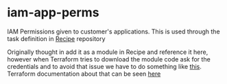 # iam-app-perms

IAM Permissions given to customer's applications.
This is used through the task definition in [Recipe](git@github.com:Xtages/recipes.git) repository

Originally thought in add it as a module in Recipe and reference it here, however when Terraform tries to download the 
module code ask for the credentials and to avoid that issue we have to do something like [this](https://git-scm.com/book/en/v2/Git-Tools-Credential-Storage). Terraform documentation about that can be seen [here](https://www.terraform.io/docs/language/modules/sources.html#generic-git-repository)
